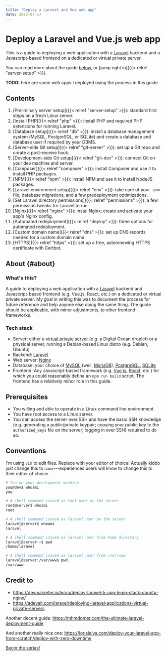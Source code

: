```yaml
---
title: "Deploy a Laravel and Vue web app"
date: 2023-07-17
---
```


# Deploy a Laravel and Vue.js web app

This is a guide to deploying a web application with a [Laravel](https://laravel.com/) backend and a Javascript-based frontend on a dedicated or virtual private server.

You can read more about the guide [below](#about), or [jump right in]({{< relref "server-setup" >}}).

**TODO:** here are some web apps I deployed using the process in this guide.

## Contents

1. [Preliminary server setup]({{< relref "server-setup" >}}): standard first steps on a fresh Linux server.
1. [Install PHP]({{< relref "php" >}}): install PHP and required PHP extensions for running Laravel.
1. [Database setup]({{< relref "db" >}}): install a database management system (MySQL, PostgreSQL, or SQLite) and create a database and database user if required by your DBMS.
1. [Server-side Git setup]({{< relref "git-server" >}}): set up a Git repo and create a post-receive hook.
1. [Development-side Git setup]({{< relref "git-dev" >}}): connect Git on your dev machine and server.
1. [Composer]({{< relref "composer" >}}): install Composer and use it to install PHP packages.
1. [NPM]({{< relref "npm" >}}): install NPM and use it to install NodeJS packages.
1. [Laravel environment setup]({{< relref "env" >}}): take care of your `.env` file, database migrations, and a few predeployment optimizations.
1. [Set Laravel directory permissions]({{< relref "permissions" >}}): a few permission tweaks for Laravel to run.
1. [Nginx]({{< relref "nginx" >}}): instal Nginx; create and activate your app's Nginx config.
1. [Automated redeployment]({{< relref "deploy" >}}): three options for automated redeployment.
1. [Custom domain name]({{< relref "dns" >}}): set up DNS records needed for a custom domain name.
1. [HTTPS]({{< relref "https" >}}): set up a free, autorenewing HTTPS certificate with Certbot.

## About {#about}

### What's this?

A guide to deploying a web application with a [Laravel](https://laravel.com/) backend and Javascript-based frontend (e.g. Vue.js, React, etc.) on a dedicated or virtual private server.
My goal in writing this was to document the process for future reference and help anyone else doing the same thing.
The guide should be applicable, with minor adjustments, to other frontend frameworks.

### Tech stack

- Server: either a [virtual private server](https://en.wikipedia.org/wiki/Virtual_private_server) (e.g. a Digital Ocean droplet) or a physical server, running a Debian-based Linux distro (e.g. Debian, Ubuntu)
- Backend: [Laravel](https://laravel.com/)
- Web server: [Nginx](https://www.nginx.com/)
- Database: your choice of [MySQL](https://www.mysql.com/) (well, [MariaDB](https://mariadb.org/)), [PostgreSQL](https://www.postgresql.org/), [SQLite](https://www.sqlite.org/index.html)
- Frontend: Any Javascript-based framework (e.g. [Vue.js](https://vuejs.org/), [React](https://react.dev/), etc.) for which you could reasonably define an `npm run build` script.
  The frontend has a relatively minor role in this guide.

## Prerequisites

- You willing and able to operate in a Linux command line environment.
- You have root access to a Linux server.
- You can access the server over SSH and have the basic SSH knowledge (e.g. generating a public/private keypair; copying your public key to the `authorized_keys` file on the server; logging in over SSH) required to do so.

## Conventions

I'm using `vim` to edit files. Replace with your editor of choice!
Actually kiddo just change this to `nano`---experiences users will know to change this to their editor of choice.

```bash
# You on your development machine
you@dev$ whoami
you

# A shell command issued as root user on the server
root@server$ whoami
root

# A shell command issued as laravel user on the server
laravel@server$ whoami
laravel

# A shell command issued as laravel user from home directory
laravel@server:~$ pwd
/home/laravel

# A shell command issued as laravel user from /var/www
laravel@server:/var/www$ pwd
/var/www
```


## Credit to

- https://devmarketer.io/learn/deploy-laravel-5-app-lemp-stack-ubuntu-nginx/
- https://adevait.com/laravel/deploying-laravel-applications-virtual-private-servers

Another decent guide: https://mhmdomer.com/the-ultimate-laravel-deployment-guide

And another really nice one: https://lorisleiva.com/deploy-your-laravel-app-from-scratch/deploy-with-zero-downtime

<div class="text-center mx-auto mt-6 mb-8 bg-blue-50 font-semibold dark:bg-gray-800 rounded-xl border border-gray-200 dark:border-gray-700">
<a href="/tutorials/deploy-laravel/server-setup" class="block py-2">Begin the series!</a>
</div>

